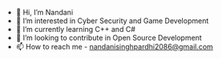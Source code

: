 - 👋 Hi, I’m Nandani
- 👀 I’m interested in Cyber Security and Game Development
- 🌱 I’m currently learning C++ and C# 
- 💞️ I’m looking to contribute in Open Source Development
- 📫 How to reach me - nandanisinghpardhi2086@gmail.com

<!---
Frizzy2086/Frizzy2086 is a ✨ special ✨ repository because its `README.md` (this file) appears on your GitHub profile.
You can click the Preview link to take a look at your changes.
--->

